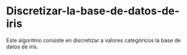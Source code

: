 # Discretizar-la-base-de-datos-de-iris

Este algoritmo consiste en discretizar a valores categóricos la base de datos de iris.
